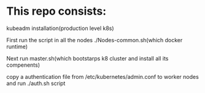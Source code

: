 # This repo consists:

kubeadm installation(production level k8s)

First run the script in all the nodes ./Nodes-common.sh(which docker runtime)

Next run  master.sh(which bootstarps k8 cluster and install all its compenents)

copy a authentication file from /etc/kubernetes/admin.conf to worker nodes and run ./auth.sh script 






